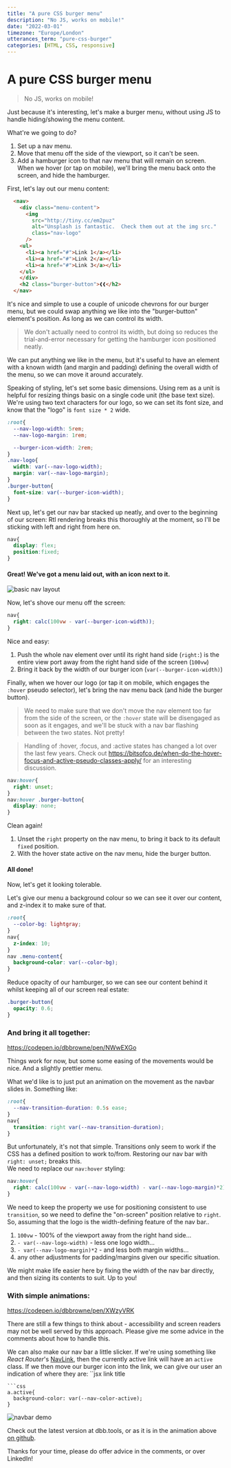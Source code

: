 ```yaml
---
title: "A pure CSS burger menu"
description: "No JS, works on mobile!"
date: "2022-03-01"
timezone: "Europe/London"
utterances_term: "pure-css-burger"
categories: [HTML, CSS, responsive]
---
```

# A pure CSS burger menu

> No JS, works on mobile!

Just because it's interesting, let's make a burger menu, without using JS to handle hiding/showing the menu content.

What're we going to do?

1. Set up a nav menu.
2. Move that menu off the side of the viewport, so it can't be seen.
3. Add a hamburger icon to that nav menu that will remain on screen. When we hover (or tap on mobile), we'll bring the menu back onto the screen, and hide the hamburger.

First, let's lay out our menu content:
```html
  <nav>
    <div class="menu-content">
      <img 
        src="http://tiny.cc/em2puz"
        alt="Unsplash is fantastic.  Check them out at the img src." 
        class="nav-logo"
      />
    <ul>
      <li><a href="#">Link 1</a></li>
      <li><a href="#">Link 2</a></li>
      <li><a href="#">Link 3</a></li>
    </ul>
    </div>
    <h2 class="burger-button">❰❰</h2>
  </nav>
```

It's nice and simple to use a couple of unicode chevrons for our burger menu, but we could swap anything we like into the "burger-button" element's position.  As long as we can control its width.
> We don't actually need to control its width, but doing so reduces the trial-and-error necessary for getting the hamburger icon positioned neatly.

We can put anything we like in the menu, but it's useful to have an element with a known width (and margin and padding) defining the overall width of the menu, so we can move it around accurately.

Speaking of styling, let's set some basic dimensions.  Using rem as a unit is helpful for resizing things basic on a single code unit (the base text size).  We're using two text characters for our logo, so we can set its font size, and know that the "logo" is `font size * 2` wide.

```css
:root{
  --nav-logo-width: 5rem;
  --nav-logo-margin: 1rem;

  --burger-icon-width: 2rem;
}
.nav-logo{
  width: var(--nav-logo-width);
  margin: var(--nav-logo-margin);
}
.burger-button{
  font-size: var(--burger-icon-width);
}
```

Next up, let's get our nav bar stacked up neatly, and over to the beginning of our screen:
Rtl rendering breaks this thoroughly at the moment, so I'll be sticking with left and right from here on.
```css
nav{
  display: flex;
  position:fixed;
}
```

#### Great!  We've got a menu laid out, with an icon next to it.

![basic nav layout](https://user-images.githubusercontent.com/72463218/156226555-95502eb1-9f4b-4e3f-8e05-ed36e53e78e5.png)

Now, let's shove our menu off the screen:
```css
nav{
  right: calc(100vw - var(--burger-icon-width));
}
```
Nice and easy:
1. Push the whole nav element over until its right hand side (`right:`) is the entire view port away from the right hand side of the screen (`100vw`)
1. Bring it back by the width of our burger icon (`var(--burger-icon-width)`)

Finally, when we hover our logo (or tap it on mobile, which engages the `:hover` pseudo selector), let's bring the nav menu back (and hide the burger button).  
> We need to make sure that we don't move the nav element too far from the side of the screen, or the `:hover` state will be disengaged as soon as it engages, and we'll be stuck with a nav bar flashing between the two states.  Not pretty!

> Handling of :hover, :focus, and :active states has changed a lot over the last few years.  Check out https://bitsofco.de/when-do-the-hover-focus-and-active-pseudo-classes-apply/ for an interesting discussion.

```css
nav:hover{
  right: unset;
}
nav:hover .burger-button{
  display: none;
}
```
Clean again!

1. Unset the `right` property on the nav menu, to bring it back to its default `fixed` position.
1. With the hover state active on the nav menu, hide the burger button.

#### All done!




Now, let's get it looking tolerable.

Let's give our menu a background colour so we can see it over our content, and z-index it to make sure of that.
```css
:root{
  --color-bg: lightgray;
}
nav{
  z-index: 10;
}
nav .menu-content{
  background-color: var(--color-bg);
}
```

Reduce opacity of our hamburger, so we can see our content behind it whilst keeping all of our screen real estate:

```css
.burger-button{
  opacity: 0.6;
}
```


### And bring it all together:
https://codepen.io/dbbrowne/pen/NWwEXGo


Things work for now, but some some easing of the movements would be nice.  And a slightly prettier menu.

What we'd like is to just put an animation on the movement as the navbar slides in.  Something like:
```css
:root{
  --nav-transition-duration: 0.5s ease;
}
nav{
  transition: right var(--nav-transition-duration);
}
```
But unfortunately, it's not that simple.  Transitions only seem to work if the CSS has a defined position to work to/from.  Restoring our nav bar with `right: unset;` breaks this.  
We need to replace our `nav:hover` styling:
```css
nav:hover{
  right: calc(100vw - var(--nav-logo-width) - var(--nav-logo-margin)*2);
}
```

We need to keep the property we use for positioning consistent to use `transition`, so we need to define the "on-screen" position relative to `right`.  So, assuming that the logo is the width-defining feature of the nav bar..
1. `100vw` - 100% of the viewport away from the right hand side...
1. `- var(--nav-logo-width)` - less one logo width...
1. `- var(--nav-logo-margin)*2` - and less both margin widths...
1. any other adjustments for padding/margins given our specific situation.

We might make life easier here by fixing the width of the nav bar directly, and then sizing its contents to suit.  Up to you!
### With simple animations:
https://codepen.io/dbbrowne/pen/XWzyVRK

There are still a few things to think about - accessibility and screen readers may not be well served by this approach.  Please give me some advice in the comments about how to handle this.


We can also make our nav bar a little slicker.  If we're using something like *React Router*'s [NavLink](https://v5.reactrouter.com/web/api/NavLink), then the currently active link will have an `active` class.  If we then move our burger icon into the link, we can give our user an indication of where they are:
``jsx
<NavLink to="url">
  <span>link title</span>
  <LeftArrow />
</NavLink>
```
```css
a.active{
  background-color: var(--nav-color-active);
}
```

![navbar demo](https://user-images.githubusercontent.com/72463218/156239739-ba76eefc-d217-49ba-8556-0d7688e9f92e.gif)
<!-- <img src="https://user-images.githubusercontent.com/72463218/156239739-ba76eefc-d217-49ba-8556-0d7688e9f92e.gif" alt="navbar demo" width="200"/> -->


Check out the latest version at dbb.tools, or as it is in the animation above [on github](https://github.com/DBBrowne/portfolio/blob/66938b3402a0e4dd4e504aa271b84baa56d1cd87/src/containers/common/Nav.js#L37-L38).

Thanks for your time, please do offer advice in the comments, or over LinkedIn!